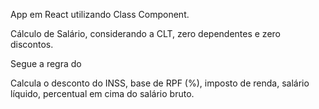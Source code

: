 App em React utilizando Class Component.

Cálculo de Salário, considerando a CLT, zero dependentes e zero discontos. 

Segue a regra do 

Calcula o desconto do INSS, base de RPF (%), imposto de renda, salário líquido, percentual em cima do salário bruto.